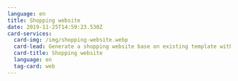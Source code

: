 ```yaml
---
language: en
title: Shopping website
date: 2019-11-25T14:59:23.530Z
card-services:
  card-img: /img/shopping-website.webp
  card-lead: Generate a shopping website base on existing template with the best price.
  card-title: Shopping website
  language: en
  tag-card: web
---
```


